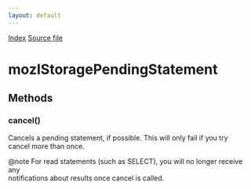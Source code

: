 ```yaml
---
layout: default
---
```

<div id='links'><a href="../index.html">Index</a>
<a href="http://dxr.mozilla.org/mozilla-central/source/storage/public/mozIStoragePendingStatement.idl">Source file</a>
</div>

# mozIStoragePendingStatement #

## Methods ##

### cancel() ###
  
Cancels a pending statement, if possible.  This will only fail if you try  
cancel more than once.  
  
@note For read statements (such as SELECT), you will no longer receive any  
      notifications about results once cancel is called.  
  
